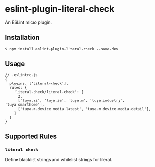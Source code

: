 # eslint-plugin-literal-check

An ESLint micro plugin.

## Installation

```
$ npm install eslint-plugin-literal-check --save-dev
```


## Usage

```
// .eslintrc.js
{
  plugins: ['literal-check'],
  rules: {
    'literal-check/literal-check': [
      2,
      ['tuya.ai', 'tuya.ia', 'tuya.m', 'tuya.industry', 'tuya.smarthome'],
      ['tuya.m.device.media.latest', 'tuya.m.device.media.detail'],
    ],
  }
}
```


## Supported Rules

### `literal-check`

Define blacklist strings and whitelist strings for literal.
